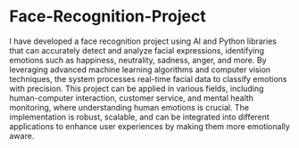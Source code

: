 # Face-Recognition-Project

I have developed a face recognition project using AI and Python libraries that can accurately detect and analyze facial expressions, identifying emotions such as happiness, neutrality, sadness, anger, and more. By leveraging advanced machine learning algorithms and computer vision techniques, the system processes real-time facial data to classify emotions with precision. This project can be applied in various fields, including human-computer interaction, customer service, and mental health monitoring, where understanding human emotions is crucial. The implementation is robust, scalable, and can be integrated into different applications to enhance user experiences by making them more emotionally aware.
